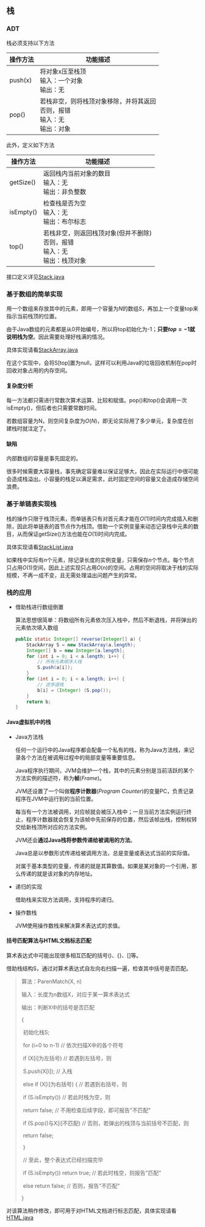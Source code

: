 ## 栈

### ADT

栈必须支持以下方法

| 操作方法 | 功能描述                                                     |
| -------- | ------------------------------------------------------------ |
| push(x)  | 将对象x压至栈顶<br>输入：一个对象<br>输出：无                |
| pop()    | 若栈非空，则将栈顶对象移除，并将其返回<br>否则，报错<br>输入：无<br>输出：对象 |

此外，定义如下方法

| 操作方法  | 功能描述                                                     |
| --------- | ------------------------------------------------------------ |
| getSize() | 返回栈内当前对象的数目<br>输入：无<br>输出：非负整数         |
| isEmpty() | 检查栈是否为空<br>输入：无<br>输出：布尔标志                 |
| top()     | 若栈非空，则返回栈顶对象(但并不删除)<br>否则，报错<br>输入：无<br>输出：栈顶对象 |

接口定义详见[Stack.java](../../java/dsa/stack/Stack.java)

### 基于数组的简单实现

用一个数组来存放其中的元素，即用一个容量为$N$的数组$S$，再加上一个变量top来指示当前栈顶的位置。

由于Java数组的元素都是从0开始编号，所以将top初始化为-1；**只要$top=-1$就说明栈为空**。因此需要处理好栈满的情况。

具体实现请看[StackArray.java](../../java/dsa/stack/array/StackArray.java)

在这个实现中，会将S[top]置为null，这样可以利用Java的垃圾回收机制在pop时回收对象占用的内存空间。

#### 复杂度分析

每一方法都只需进行常数次算术运算、比较和赋值。pop()和top()会调用一次isEmpty()，但后者也只需要常数时间。

若数组容量为N，则空间复杂度为$O(N)$，即无论实际用了多少单元，复杂度在创建栈时就注定了。

#### 缺陷

内部数组的容量是事先固定的。

很多时候需要大容量栈，事先确定容量难以保证足够大，因此在实际运行中很可能会造成栈溢出。小容量的栈足以满足需求，此时固定空间的容量又会造成存储空间浪费。

### 基于单链表实现栈

栈的操作只限于栈顶元素，而单链表只有对首元素才能在$O(1)$时间内完成插入和删除，因此将单链表的首节点作为栈顶。借助一个实例变量来动态记录栈中元素的数目，从而保证getSize()方法也能在$O(1)$时间内完成。

具体实现请看[StackList.java](../../java/dsa/stack/list/StackList.java)

如果栈中实际有$n$个元素，除记录长度的实例变量，只需保存$n$个节点。每个节点只占用$O(1)$空间，因此上述实现只占用$O(n)$的空间。占用的空间将取决于栈的实际规模，不再一成不变，且无需处理溢出问题产生的异常。

### 栈的应用

* 借助栈进行数组倒置

    算法思想很简单：将数组所有元素依次压入栈中，然后不断退栈，并将弹出的元素依次填入数组

    ```java
    public static Integer[] reverse(Integer[] a) {
        StackArray S = new StackArray(a.length);
        Integer[] b = new Integer[a.length];
        for (int i = 0; i < a.length; i++) {
            // 所有元素顺序入栈
            S.push(a[i]);
        }
        for (int i = 0; i < a.length; i++) {
            // 逆序退栈
            b[i] = (Integer) (S.pop());
        }
        return b;
    }
    ```

#### Java虚拟机中的栈

* Java方法栈

    任何一个运行中的Java程序都会配备一个私有的栈，称为Java方法栈，来记录各个方法在被调用过程中的局部变量等重要信息。

    Java程序执行期间，JVM会维护一个栈，其中的元素分别是当前活跃的某个方法实例的描述符，称为**帧**(*Frame*)。

    JVM还设置了一个叫做**程序计数器**(*Program Counter*)的变量PC，负责记录程序在JVM中运行到的当前位置。

    每当有一个方法被调用，对应帧就会被压入栈中；一旦当前方法实例运行终止，程序计数器就会恢复为该帧中先前保存的位置，然后该帧出栈，控制权转交给新栈顶所对应的方法实例。

    JVM还会**通过Java栈将参数传递给被调用的方法**。

    Java总是以参数形式传递给被调用方法，总是变量或表达式当前的实际值。

    对属于基本类型的变量，传递的就是其算数值。如果是某对象的一个引用，那么传递的就是该对象的内存地址。

* 递归的实现

    借助栈来实现方法调用，支持程序的递归。

* 操作数栈

    JVM使用操作数栈来解决算术表达式的求值。

#### 括号匹配算法与HTML文档标志匹配

算术表达式中可能出现很多相互匹配的括号()、{}、[]等。

借助栈结构S，通过对算术表达式自左向右扫描一遍，检查其中括号是否匹配。

>算法：ParenMatch(X, n)
>
>输入：长度为n数组X，对应于某一算术表达式
>
>输出：判断X中的括号是否匹配
>
>{
>
>​	初始化栈S;
>
>​	for (i=0 to n-1)	// 依次扫描X中的各个符号
>
>​		if (X[i]为左括号)	// 若遇到左括号，则
>
>​			S.push(X[i]);	// 入栈
>
>​		else if (X[i]为右括号) {	// 若遇到右括号，则
>
>​			if (S.isEmpty())	// 若此时栈为空，则
>
>​				return false;	// 不用检查后续字段，即可报告"不匹配"
>
>​			if (S.pop()与X[i]不匹配)	// 否则，若弹出的栈顶与当前括号不匹配，则
>
>​				return false;
>
>​		}
>
>​	// 至此，整个表达式已经扫描完毕
>
>​	if (S.isEmpty())	return true;	// 若此时栈空，则报告"匹配"
>
>​	else	return false;	// 否则，报告"不匹配"
>
>}

对该算法稍作修改，即可用于对HTML文档进行标志匹配，具体实现请看[HTML.java](../../java/dsa/stack/list/occasion/HTML.java)

